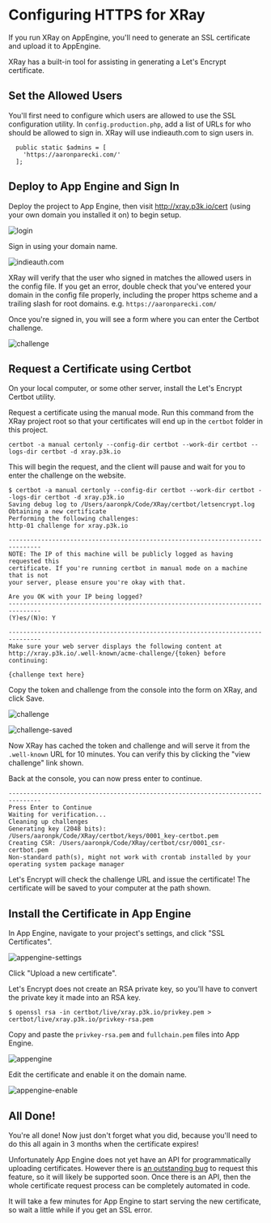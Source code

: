 # Configuring HTTPS for XRay

If you run XRay on AppEngine, you'll need to generate an SSL certificate and upload it to AppEngine.

XRay has a built-in tool for assisting in generating a Let's Encrypt certificate.

## Set the Allowed Users

You'll first need to configure which users are allowed to use the SSL configuration utility. In `config.production.php`, add a list of URLs for who should be allowed to sign in. XRay will use indieauth.com to sign users in.

```
  public static $admins = [
    'https://aaronparecki.com/'
  ];
```

## Deploy to App Engine and Sign In

Deploy the project to App Engine, then visit http://xray.p3k.io/cert (using your own domain you installed it on) to begin setup.

![login](setup/login.png)

Sign in using your domain name.

![indieauth.com](setup/indieauth.com.png)

XRay will verify that the user who signed in matches the allowed users in the config file. If you get an error, double check that you've entered your domain in the config file properly, including the proper https scheme and a trailing slash for root domains. e.g. `https://aaronparecki.com/`

Once you're signed in, you will see a form where you can enter the Certbot challenge.

![challenge](setup/challenge-form.png)

## Request a Certificate using Certbot

On your local computer, or some other server, install the Let's Encrypt Certbot utility.

Request a certificate using the manual mode. Run this command from the XRay project root so that your certificates will end up in the `certbot` folder in this project.

```
certbot -a manual certonly --config-dir certbot --work-dir certbot --logs-dir certbot -d xray.p3k.io
```

This will begin the request, and the client will pause and wait for you to enter the challenge on the website.

```
$ certbot -a manual certonly --config-dir certbot --work-dir certbot --logs-dir certbot -d xray.p3k.io
Saving debug log to /Users/aaronpk/Code/XRay/certbot/letsencrypt.log
Obtaining a new certificate
Performing the following challenges:
http-01 challenge for xray.p3k.io

-------------------------------------------------------------------------------
NOTE: The IP of this machine will be publicly logged as having requested this
certificate. If you're running certbot in manual mode on a machine that is not
your server, please ensure you're okay with that.

Are you OK with your IP being logged?
-------------------------------------------------------------------------------
(Y)es/(N)o: Y

-------------------------------------------------------------------------------
Make sure your web server displays the following content at
http://xray.p3k.io/.well-known/acme-challenge/{token} before continuing:

{challenge text here}
```

Copy the token and challenge from the console into the form on XRay, and click Save.

![challenge](setup/challenge-form.png)

![challenge-saved](setup/challenge-saved.png)

Now XRay has cached the token and challenge and will serve it from the `.well-known` URL for 10 minutes. You can verify this by clicking the "view challenge" link shown.

Back at the console, you can now press enter to continue.

```
-------------------------------------------------------------------------------
Press Enter to Continue
Waiting for verification...
Cleaning up challenges
Generating key (2048 bits): /Users/aaronpk/Code/XRay/certbot/keys/0001_key-certbot.pem
Creating CSR: /Users/aaronpk/Code/XRay/certbot/csr/0001_csr-certbot.pem
Non-standard path(s), might not work with crontab installed by your operating system package manager
```

Let's Encrypt will check the challenge URL and issue the certificate! The certificate will be saved to your computer at the path shown.

## Install the Certificate in App Engine

In App Engine, navigate to your project's settings, and click "SSL Certificates".

![appengine-settings](setup/appengine-project-settings.png)

Click "Upload a new certificate".

Let's Encrypt does not create an RSA private key, so you'll have to convert the private key it made into an RSA key.

```
$ openssl rsa -in certbot/live/xray.p3k.io/privkey.pem > certbot/live/xray.p3k.io/privkey-rsa.pem
```

Copy and paste the `privkey-rsa.pem` and `fullchain.pem` files into App Engine.

![appengine](setup/appengine-add-new-certificate.png)

Edit the certificate and enable it on the domain name.

![appengine-enable](setup/appengine-enable-cert.png)

## All Done!

You're all done! Now just don't forget what you did, because you'll need to do this all again in 3 months when the certificate expires!

Unfortunately App Engine does not yet have an API for programmatically uploading certificates. However there is [an outstanding bug](https://issuetracker.google.com/issues/35900034) to request this feature, so it will likely be supported soon. Once there is an API, then the whole certificate request process can be completely automated in code.

It will take a few minutes for App Engine to start serving the new certificate, so wait a little while if you get an SSL error.

